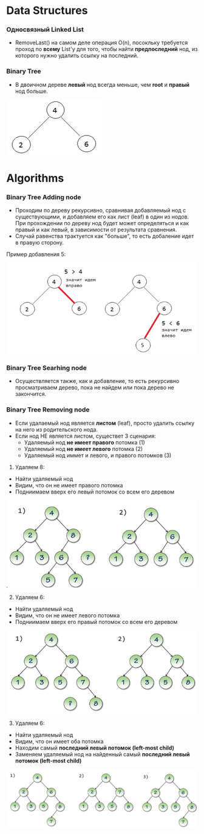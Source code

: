 # Data Structures

### Односвязный Linked List
- RemoveLast() на самом деле операция O(n), посокльку требуется проход по **всему** List'у для того, чтобы найти **предпоследний**
нод, из которого нужно удалить ссылку на последний.

### Binary Tree
- В двоичном дереве **левый** нод всегда меньше, чем **root** и **правый** нод больше.

![Binary Tree Example](https://github.com/SergeyUsok/SelfEducationNotes/blob/master/img/AlgorithmsAndDataStructures/BinaryTree_Example.JPG)


# Algorithms

### Binary Tree Adding node
- Проходим по дереву рекурсивно, сравнивая добавляемый нод с существующими, и добавляем его как лист (leaf) в один из нодов. При прохождении по дереву нод будет может определяться и как правый и как левый, в зависимости от результата сравнения.
- Случай равенства трактуется как "больше", то есть добаление идет в правую сторону.

Пример добавления 5:

![Binary Tree Example](https://github.com/SergeyUsok/SelfEducationNotes/blob/master/img/AlgorithmsAndDataStructures/BinaryTree_AddingNode.JPG)

### Binary Tree Searhing node
- Осуществляется также, как и добавление, то есть рекурсивно просматриваем дерево, пока не найдем или пока дерево не закончится.

### Binary Tree Removing node 
- Если удалаемый нод является **листом** (leaf), просто удалить ссылку на него из родительского нода.
- Если нод НЕ является листом, существет 3 сценария:
  - Удаляемый нод **не имеет правого** потомка (1)
  - Удаляемый нод **не имеет левого** потомка (2)
  - Удаляемый нод иммет и левого, и правого потомков (3)

1) Удаляем 8:
- Найти удаляемый нод
- Видим, что он не имеет правого потомка
- Подниимаем вверх его левый потомок со всем его деревом

![Binary Tree Example](https://github.com/SergeyUsok/SelfEducationNotes/blob/master/img/AlgorithmsAndDataStructures/BinaryTree_Removing_Case1.JPG)

2) Удаляем 6:
- Найти удаляемый нод
- Видим, что он не имеет левого потомка
- Подниимаем вверх его правый потомок со всем его деревом

![Binary Tree Example](https://github.com/SergeyUsok/SelfEducationNotes/blob/master/img/AlgorithmsAndDataStructures/BinaryTree_Removing_Case2.JPG)

3) Удаляем 6:
- Найти удаляемый нод
- Видим, что он имеет оба потомка
- Находим самый **последний левый потомок (left-most child)**
- Заменяем удаляемый нод на найденный самый **последний левый потомок (left-most child)**

![Binary Tree Example](https://github.com/SergeyUsok/SelfEducationNotes/blob/master/img/AlgorithmsAndDataStructures/BinaryTree_Removing_Case3.JPG)
